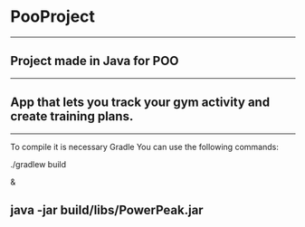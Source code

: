 # PooProject
-----------------------------------
Project made in Java for POO
-----------------------------------
-----------------------------------
App that lets you track your gym
activity and create training plans.
-----------------------------------
-----------------------------------
To compile it is necessary Gradle
You can use the following commands:

./gradlew build 

&

java -jar build/libs/PowerPeak.jar
-----------------------------------
